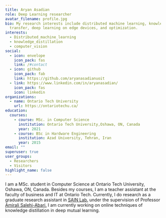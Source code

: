 ```yaml
---
title: Aryan Asadian
role: Deep Learning researcher
avatar_filename: profile.jpg
bio: My research interests include distributed machine learning, knowledge
  transfer, deep learning on edge devices, and optimization.
interests:
  - Distributed_machine_learning
  - knowledge_distillation
  - computer_vision
social:
  - icon: envelope
    icon_pack: fas
    link: /#contact
  - icon: github
    icon_pack: fab
    link: https://github.com/aryanasadianuoit
  - link: https://www.linkedin.com/in/aryanasadian/
    icon_pack: fas
    icon: linkedin
organizations:
  - name: Ontario Tech University
    url: https://ontariotechu.ca/
education:
  courses:
    - course: MSc. in Computer Science
      institution: Ontario Tech University,Oshawa, ON, Canada
      year: 2021
    - course: BSc in Hardware Engineering
      institution: Azad University, Tehran, Iran
      year: 2015
email: ""
superuser: true
user_groups:
  - Researchers
  - Visitors
highlight_name: false
---
```

I am a MSc. student in Computer Science at Ontario Tech University, Oshawa, ON, Canada. Besides my courses, I am a teacher assistant at the faculty of business and IT at Ontario Tech.  Currently, I do research as a graduate research assistant in [](https://www.sain.ca/)[SAIN Lab.](https://www.sain.ca/) under the supervision of Professor [Amirali Salehi-Abari.](https://www.abari.ca/) I am currently working on online techniques of knowledge distillation in deep mutual learning.